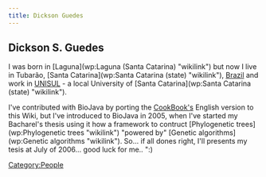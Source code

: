 ```yaml
---
title: Dickson Guedes
---
```


Dickson S. Guedes
-----------------

I was born in [Laguna](wp:Laguna (Santa Catarina) "wikilink") but now I
live in Tubarão, [Santa Catarina](wp:Santa Catarina (state) "wikilink"),
[Brazil](wp:Brazil "wikilink") and work in
[UNISUL](http://www.unisul.br) - a local University of [Santa
Catarina](wp:Santa Catarina (state) "wikilink").

I've contributed with BioJava by porting the
[CookBook's](Biojava:Cookbook "wikilink") English version to this Wiki,
but I've introduced to BioJava in 2005, when I've started my Bacharel's
thesis using it how a framework to contruct [Phylogenetic
trees](wp:Phylogenetic trees "wikilink") "powered by" [Genetic
algorithms](wp:Genetic algorithms "wikilink"). So... if all dones right,
I'll presents my tesis at July of 2006... good luck for me.. ":)

<Category:People>
